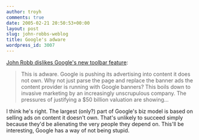 ```yaml
---
author: troyh
comments: true
date: 2005-02-21 20:50:53+00:00
layout: post
slug: john-robbs-weblog
title: Google's adware
wordpress_id: 3007
---
```


[John Robb dislikes Google's new toolbar feature](http://jrobb.mindplex.org/2005/02/21.html#a6062):

<blockquote>This is adware.  Google is pushing its advertising into content it does not own.  Why not just parse the page and replace the banner ads the content provider is running with Google banners?  This boils down to invasive marketing by an increasingly unscrupulous company.  The pressures of justifying a $50 billion valuation are showing...</blockquote>



I think he's right. The largest (only?) part of Google's biz model is based on selling ads on content it doesn't own. That's unlikely to succeed simply because they'd be alienating the very people they depend on. This'll be interesting, Google has a way of not being stupid.
